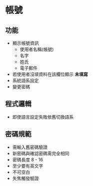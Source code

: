 # 帳號

## 功能
* 顯示帳號資訊
	* 使用者名稱(帳號)
	* 名字
	* 姓氏
	* 電子郵件
* 若使用者沒填資料在該欄位顯示 **未填寫**
* 系統語系設定
* 變更密碼
   

## 程式邏輯
* 即使語言設定失敗依舊切換語系 

## 密碼規範
* 需輸入舊密碼驗證
* 新密碼與確認密碼需完全相同
* 密碼長度 8 - 16
* 至少要有英文字
* 不可空白
* 失焦觸發驗證